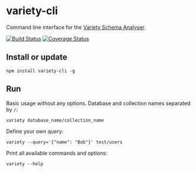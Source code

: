 # variety-cli

Command line interface for the [Variety Schema Analyser](https://github.com/variety/variety).

[![Build Status](https://travis-ci.org/todvora/variety-cli.svg)](https://travis-ci.org/todvora/variety-cli)
[![Coverage Status](https://coveralls.io/repos/todvora/variety-cli/badge.svg)](https://coveralls.io/r/todvora/variety-cli)

## Install or update
```
npm install variety-cli -g
```

## Run
Basic usage without any options. Database and collection names separated by ```/```:
```
variety database_name/collection_name
```

Define your own query:

```
variety --query='{"name": "Bob"}' test/users
```

Print all available commands and options:

```
variety --help
```

